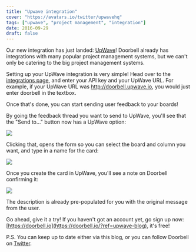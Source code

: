 ```yaml
---
title: "Upwave integration"
cover: "https://avatars.io/twitter/upwavehq"
tags: ["upwave", "project management", "integration"]
date: 2016-09-29
draft: false
---
```


Our new integration has just landed: [UpWave](https://www.upwave.io)! Doorbell already has integrations with many popular project management systems, but we can't only be catering to the big project management systems.

<!--more-->

Setting up your UpWave integration is very simple! Head over to the [integrations page](https://doorbell.io/integrations#upwave), and enter your API key and your UpWave URL. For example, if your UpWave URL was http://doorbell.upwave.io, you would just enter doorbell in the textbox.

Once that's done, you can start sending user feedback to your boards!

By going the feedback thread you want to send to UpWave, you'll see that the "Send to..." button now has a UpWave option:

![](/img/integrations/upwave/send-to.png)

Clicking that, opens the form so you can select the board and column you want, and type in a name for the card:

![](/img/integrations/upwave/form.png)

Once you create the card in UpWave, you'll see a note on Doorbell confirming it:

![](/img/integrations/upwave/notes.png)

The description is already pre-populated for you with the original message from the user.

Go ahead, give it a try! If you haven't got an account yet, go sign up now: [https://doorbell.io](https://doorbell.io/?ref=upwave-blog), it's free!

P.S. You can keep up to date either via this blog, or you can follow Doorbell on [Twitter](https://twitter.com/doorbell_io).
